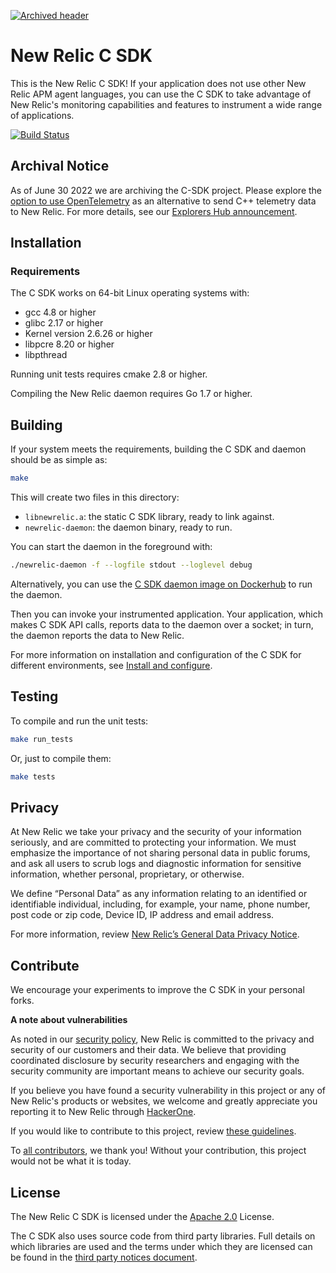 [![Archived header](https://github.com/newrelic/opensource-website/raw/master/src/images/categories/Archived.png)](https://opensource.newrelic.com/oss-category/#archived)

# New Relic C SDK

This is the New Relic C SDK! If your application does not use other New Relic 
APM agent languages, you can use the C SDK to take advantage of New Relic's
monitoring capabilities and features to instrument a wide range of applications.

[![Build Status](https://travis-ci.org/newrelic/c-sdk.svg?branch=master)](https://travis-ci.org/newrelic/c-sdk)

## Archival Notice ##
As of June 30 2022 we are archiving the C-SDK project. Please explore the [option to use OpenTelemetry](https://github.com/newrelic/docs-website/blob/develop/docs/apm/agents/c-sdk/get-started/otel_cpp_example) as an alternative to send C++ telemetry data to New Relic. For more details, see our [Explorers Hub announcement](https://discuss.newrelic.com/t/q1-bulk-eol-announcement-fy23/181744).

## Installation

### Requirements

The C SDK works on 64-bit Linux operating systems with:

* gcc 4.8 or higher
* glibc 2.17 or higher
* Kernel version 2.6.26 or higher
* libpcre 8.20 or higher
* libpthread

Running unit tests requires cmake 2.8 or higher.

Compiling the New Relic daemon requires Go 1.7 or higher.

## Building

If your system meets the requirements, building the C SDK and 
daemon should be as simple as:

```sh
make
```

This will create two files in this directory:

* `libnewrelic.a`: the static C SDK library, ready to link against.
* `newrelic-daemon`: the daemon binary, ready to run.

You can start the daemon in the foreground with:

```sh
./newrelic-daemon -f --logfile stdout --loglevel debug
```

Alternatively, you can use the [C SDK daemon image on
Dockerhub](https://hub.docker.com/r/newrelic/c-daemon) to run the daemon.

Then you can invoke your instrumented application.  Your application,
which makes C SDK API calls, reports data to the daemon over a socket;
in turn, the daemon reports the data to New Relic.

For more information on installation and configuration of the C SDK for
different environments, see [Install and configure](https://docs.newrelic.com/docs/agents/c-sdk/install-configure).

## Testing

To compile and run the unit tests:

```sh
make run_tests
```

Or, just to compile them:

```sh
make tests
```

## Privacy
At New Relic we take your privacy and the security of your information seriously, and are committed to protecting your information. We must emphasize the importance of not sharing personal data in public forums, and ask all users to scrub logs and diagnostic information for sensitive information, whether personal, proprietary, or otherwise.

We define “Personal Data” as any information relating to an identified or identifiable individual, including, for example, your name, phone number, post code or zip code, Device ID, IP address and email address.

For more information, review [New Relic’s General Data Privacy Notice](https://newrelic.com/termsandconditions/privacy).

## Contribute

We encourage your experiments to improve the C SDK in your personal forks.

**A note about vulnerabilities**

As noted in our [security policy](https://github.com/newrelic/c-sdk/security/policy), New Relic is committed to the privacy and security of our customers and their data. We believe that providing coordinated disclosure by security researchers and engaging with the security community are important means to achieve our security goals.

If you believe you have found a security vulnerability in this project or any of New Relic's products or websites, we welcome and greatly appreciate you reporting it to New Relic through [HackerOne](https://hackerone.com/newrelic).

If you would like to contribute to this project, review [these guidelines](./CONTRIBUTING.md).

To [all contributors](https://github.com/newrelic/c-sdk/graphs/contributors), we thank you!  Without your contribution, this project would not be what it is today.  

## License
The New Relic C SDK is licensed under the [Apache 2.0](http://apache.org/licenses/LICENSE-2.0.txt) License.

The C SDK also uses source code from third party libraries. Full details on
which libraries are used and the terms under which they are licensed can be
found in the 
[third party notices document](https://github.com/newrelic/c-sdk/tree/master/THIRD_PARTY_NOTICES.md).
